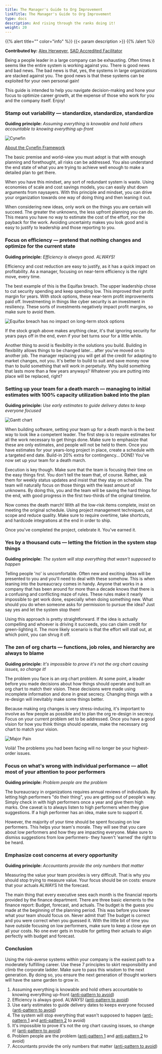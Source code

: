 ```yaml
---
title: The Manager's Guide to Org Improvement
linkTitle: The Manager's Guide to Org Improvement
type: docs
description: And rising through the ranks doing it!
weight: 20
---
```


{{% alert title="" color="info" %}}
{{< param description >}}
{{% /alert %}}

**Contributed by:** [Alex Herweyer](https://medium.com/@alexherweyer/the-managers-guide-to-slowly-killing-your-org-31b5768ac1d5), [SAD Accredited Facilitator](/certifications/advanced-certifications/#scaled-agile-dev-ops-accredited-facilitators)

Being a people leader in a large company can be exhausting. Often times it seems like the entire system is working against you. There is good news and bad news. The bad news is that, yes, the systems in large organizations are stacked against you. The good news is that these systems can be exploited for your own personal gain!

This guide is intended to help you navigate decision-making and hone your focus to optimize career growth, at the expense of those who work for you and the company itself. Enjoy!

### Stamp out variability — standardize, standardize, standardize

**Guiding principle:** *Assuming everything is knowable and hold others accountable to knowing everything up-front*

![Cynefin](/images/cynefin.png)

[About the Cynefin Framework](https://thecynefin.co/about-us/about-cynefin-framework/)

The basic premise and world-view you must adopt is that with enough planning and forethought, all risks can be addressed. You also understand the end state of what you are trying to achieve well enough to make a detailed plan to get there.

When you have this mindset, any sort of redundant system is waste. Using economies of scale and cost savings models, you can easily shut down arguments from naysayers. With this principle and mindset, you can drive your organization towards one way of doing thing and then leaning it out.

When considering new ideas, only work on the things you are certain will succeed. The greater the unknowns, the less upfront planning you can do. This means you have no way to estimate the cost of the effort, nor the payback for the work. Avoiding uncertainty makes you look good and is easy to justify to leadership and those reporting to you.

### Focus on efficiency — pretend that nothing changes and optimize for the current state

**Guiding principle:** *Efficiency is always good. ALWAYS!*

Efficiency and cost reduction are easy to justify, as it has a quick impact on profitability. As a manager, focusing on near-term efficiency is the right move, every time.

The best example of this is the Equifax breach. The upper leadership chose to cut security spending and keep spending low. This improved their profit margin for years. With stock options, these near-term profit improvements paid off. Investmenting in things like cyber security is an investment in resiliency. These sorts of investments negatively impact profit margins, so make sure to avoid them.

![Equifax breach has no impact on long-term stock options](/images/equifax.png)

If the stock graph above makes anything clear, it's that ignoring security for years pays off in the end, even if your bet turns sour for a little while.

Another thing to avoid is flexibility in the solutions you build. Building in flexibility allows things to be changed later… after you've moved on to another job. The manager replacing you will get all the credit for adapting to market changes, not you. It's better to build to suit and save money now than to build something that will work in perpetuity. Why build something that lasts more than a few years anyways? Whatever you are putting into place will be replaced, right?

### Setting up your team for a death march — managing to initial estimates with 100% capacity utilization baked into the plan

**Guiding principle:** *Use early estimates to guide delivery dates to keep everyone focused*

![Gantt chart](/images/gantt.png)

When building software, setting your team up for a death march is the best way to look like a competent leader. The first step is to require estimates for all the work necessary to get things done. Make sure to emphasize that these are only estimates, and people will not be held to them. Once you have estimates for your years-long project in place, create a schedule with a targeted end date. Build-in 20% extra for contingency… DONE! You've now set up your team for a death march.

Execution is key though. Make sure that the team is focusing their time on the easy things first. You don't tell the team that, of course. Rather, ask them for weekly status updates and insist that they stay on schedule. The team will naturally focus on those things with the least amount of unknowns. By doing this, you and the team will be saving the hard things for the end, with good progress in the first two-thirds of the original timeline.

Now comes the death march! With all the low-risk items complete, insist on meeting the original schedule. Using project management techniques, cut scope and reduce quality. Make sure to require overtime, take shortcuts, and hardcode integrations at the end in order to ship.

Once you've completed the project, celebrate it. You've earned it.

### Yes by a thousand cuts — letting the friction in the system stop things

**Guiding principle:** *The system will stop everything that wasn't supposed to happen*

Telling people 'no' is uncomfortable. Often new and exciting ideas will be presented to you and you'll need to deal with these somehow. This is when leaning into the bureaucracy comes in handy. Anyone that works in a company that has been around for more than a decade knows that there is a confusing and conflicting maze of rules. These rules make it nearly impossible to get work done, especially when doing something new. What should you do when someone asks for permission to pursue the idea? Just say yes and let the system stop them!

Using this approach is pretty straightforward. If the idea is actually compelling and whoever is driving it succeeds, you can claim credit for green-lighting it. The more likely scenario is that the effort will stall out, at which point, you can shrug it off.

### The zen of org charts — functions, job roles, and hierarchy are always to blame

**Guiding principle:** *It's impossible to prove it's not the org chart causing issues, so change it!*

The problem you face is an org chart problem. At some point, a leader before you made decisions about how things should operate and built an org chart to match their vision. These decisions were made using incomplete information and done in great secrecy. Changing things with a re-design will inevitably make some things better.

Because making org changes is very stress-inducing, it's important to involve as few people as possible and to plan the org re-design in secrecy. Focus on your current problem set to be addressed. Once you have a good vision for how you think things should operate, make the necessary org chart to match your vision.

![Major Pain](/images/major-pain.jpg)

Voilà! The problems you had been facing will no longer be your highest-order issues.

### Focus on what's wrong with individual performance — allot most of your attention to poor performers

**Guiding principle:** *Problem people are the problem*

The bureaucracy in organizations requires annual reviews of individuals. By letting high performers "do their thing", you are getting out of people's way. Simply check in with high performers once a year and give them high marks. One caveat is to always listen to high performers when they give suggestions. If a high performer has an idea, make sure to support it.

However, the majority of your time should be spent focusing on low performers. This helps your team's morale. They will see that you care about low performers and how they are impacting everyone. Make sure to dismiss suggestions from low performers- they haven't 'earned' the right to be heard.

### Emphasize cost concerns at every opportunity

**Guiding principle:** *Accountants provide the only numbers that matter*

Measuring the value your team provides is very difficult. That is why you should stop trying to measure value. Your focus should be on costs: ensure that your actuals ALWAYS hit the forecast.

The main thing that every executive sees each month is the financial reports provided by the finance department. There are three basic elements to the finance report: Budget, forecast, and actuals. The budget is the guess you made at the beginning of the planning period. This was before you knew what your team should focus on. Never admit that! The budget is correct and you were correct when you guessed it. With the little bit of time you have outside focusing on low performers, make sure to keep a close eye on all your costs. No one ever gets in trouble for getting their actuals to align perfectly with budget and forecast.

### Conclusion

Using the risk-averse systems within your company is the easiest path to a moderately fulfilling career. Use these 7 principles to skirt responsibility and climb the corporate ladder. Make sure to pass this wisdom to the next generation. By doing so, you ensure the next generation of thought workers will have the same garden to grow in.

1. Assuming everything is knowable and hold others accountable to knowing everything up-front ([anti-pattern to avoid](https://www.huffpost.com/entry/exploit-variability-dont-_b_8650050))
2. Efficiency is always good. ALWAYS! ([anti-pattern to avoid](https://www.google.com/books/edition/Software_Engineering_at_Google/WXTTDwAAQBAJ?hl=en&gbpv=1&printsec=frontcover))
3. Use early estimates to guide delivery dates to keeps everyone focused ([anti-pattern to avoid](https://medium.com/mindsea-development-inc/why-your-rat-riskiest-assumption-test-is-the-real-mvp-177d66cde3e1))
4. The system will stop everything that wasn't supposed to happen ([anti-pattern 1](https://d-pereira.com/mastering-the-art-of-saying-no/) and [anti-pattern 2](https://itrevolution.com/delicate-art-of-bureaucracy/) to avoid)
5. It's impossible to prove it's not the org chart causing issues, so change it! ([anti-pattern to avoid](https://teamtopologies.com/))
6. Problem people are the problem ([anti-pattern 1](https://www.blameless.com/sre/why-companies-can-benefit-from-blameless-culture) and [anti-pattern 2](https://www.mckinsey.com/business-functions/people-and-organizational-performance/our-insights/the-organization-blog/from-me-to-we-the-next-shift-in-performance-management) to avoid)
7. Accountants provide the only numbers that matter ([anti-pattern to avoid](https://blackswanfarming.com/))

